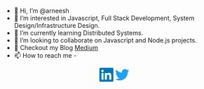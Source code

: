 - 👋 Hi, I’m @arneesh
- 👀 I’m interested in Javascript, Full Stack Development, System Design/Infrastructure Design.
- 🌱 I’m currently learning Distributed Systems.
- 💞️ I’m looking to collaborate on Javascript and Node.js projects.
- 💞️ Checkout my Blog [Medium](https://medium.com/@arneeshaima)
- 📫 How to reach me -

<p align="center">
  <a href="https://www.linkedin.com/in/arneesh-aima-49b516116/"><img alt="GitHub" title="GitHub" height="32" width="32" src="https://raw.githubusercontent.com/arneesh/arneesh/a448128356d48e2877781d338743bada8fd7342c/util/linkedin.svg"></a>
  <a href="https://twitter.com/Arneesh"><img alt="LinkedIn" title="LinkedIn" height="32" width="32" src="https://raw.githubusercontent.com/arneesh/arneesh/a448128356d48e2877781d338743bada8fd7342c/util/twitter.svg"></a>
</p>


<!---
arneesh/arneesh is a ✨ special ✨ repository because its `README.md` (this file) appears on your GitHub profile.
You can click the Preview link to take a look at your changes.
--->
